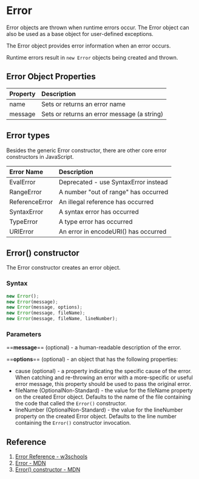 # Error

Error objects are thrown when runtime errors occur. The Error object can also be used as a base object for user-defined exceptions.

The Error object provides error information when an error occurs.

Runtime errors result in `new Error` objects being created and thrown.

## Error Object Properties

| Property | Description                                 |
| :------- | :------------------------------------------ |
| name     | Sets or returns an error name               |
| message  | Sets or returns an error message (a string) |

## Error types

Besides the generic Error constructor, there are other core error constructors in JavaScript.

| Error Name     | Description                          |
| :------------- | :----------------------------------- |
| EvalError      | Deprecated - use SyntaxError instead |
| RangeError     | A number "out of range" has occurred |
| ReferenceError | An illegal reference has occurred    |
| SyntaxError    | A syntax error has occurred          |
| TypeError      | A type error has occurred            |
| URIError       | An error in encodeURI() has occurred |

## Error() constructor

The Error constructor creates an error object.

### Syntax

```js
new Error();
new Error(message);
new Error(message, options);
new Error(message, fileName);
new Error(message, fileName, lineNumber);
```

### Parameters

==**message**== (optional) - a human-readable description of the error.

==**options**== (optional) - an object that has the following properties:

- cause (optional) - a property indicating the specific cause of the error. When catching and re-throwing an error with a more-specific or useful error message, this property should be used to pass the original error.
- fileName (OptionalNon-Standard) - the value for the fileName property on the created Error object. Defaults to the name of the file containing the code that called the `Error()` constructor.
- lineNumber (OptionalNon-Standard) - the value for the lineNumber property on the created Error object. Defaults to the line number containing the `Error()` constructor invocation.

## Reference

1. [Error Reference - w3schools](https://www.w3schools.com/jsref/jsref_obj_error.asp)
1. [Error - MDN](https://developer.mozilla.org/en-US/docs/Web/JavaScript/Reference/Global_Objects/Error)
1. [Error() constructor - MDN](https://developer.mozilla.org/en-US/docs/Web/JavaScript/Reference/Global_Objects/Error/Error)
